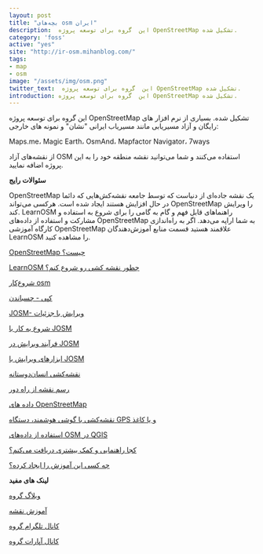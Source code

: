```yaml
---
layout: post
title: "بچه‌های osm ایران"
description:  این  گروه برای توسعه پروژه OpenStreetMap تشکیل شده.
category: 'foss'
active: "yes"
site: "http://ir-osm.mihanblog.com/"
tags:
- map
- osm
image: "/assets/img/osm.png"
twitter_text:  این  گروه برای توسعه پروژه OpenStreetMap تشکیل شده.
introduction: این  گروه برای توسعه پروژه OpenStreetMap تشکیل شده.
---
```


این  گروه برای توسعه پروژه OpenStreetMap تشکیل شده. بسیاری از نرم افزار های رایگان و آزاد مسیریابی مانند مسیریاب ایرانی "نشان" و نمونه های خارجی:

 Maps.me، Magic Earth، OsmAnd، Mapfactor Navigator، 7ways

از نقشه‌های آزاد OSM استفاده می‌کنند و شما می‌توانید نقشه منطقه خود را به این پروژه اضافه نمایید.






<p class="text-center" ><strong> سئوالات رایج </strong></p>

  OpenStreetMap یک نقشه جاده‌ای از دنیاست که توسط جامعه نقشه‌کش‌هایی که دائما در حال افزایش هستند ایجاد شده است.
 هرکسی می‌تواند OpenStreetMap را ویرایش کند.  LearnOSM راهنماهای قابل فهم و گام به گامی را برای شروع به استفاده و مشارکت و استفاده از داده‌های OpenStreetMap به شما اراپه می‌دهد. اگر به راه‌اندازی کارگاه آموزشی OpenStreetMap علاقمند هستید قسمت منابع آموزش‌دهندگان LearnOSM را مشاهده کنید.


[OpenStreetMap چیست؟](/introduction/)

[LearnOSM چطور نقشه کشی رو شروع کنم؟](/beginner/)

[شروع‌کار osm](/start-osm/)

[کپی - چسباندن](/copy-past/)

[JOSM- ویرایش با جزئیات](/josm/)

[شروع به کار با JOSM](/start-josm/)

[فرآیند ویرایش در JOSM](josm-more)

[ابزارهای ویرایش با JOSM](/josm-tools/)

[نقشه‌کشی انسان‌دوستانه](/humanitarian/)

[رسم نقشه از راه دور](/remote-mapping/)

[داده های OpenStreetMap ](/osm-data/)

[نقشه‌کشی با گوشی هوشمند، دستگاه GPS و یا کاغذ](/mobile_mapping/)

[استفاده از داده‌های OSM در QGIS](/osm-qgis/)

[کجا راهنمایی و کمک بیشتری دریافت می‌کنم؟](/moving-forward/)

[چه کسی این آموزش را ایجاد کرده؟](https://learnosm.org/fa/contribute/)


<p class="text-center" ><strong> لینک های مفید </strong></p>


 [وبلاگ گروه](http://ir-osm.mihanblog.com/)

[آموزش نقشه](http://ir-osm.mihanblog.com/post/5)

[کانال تلگرام گروه](https://t.me/openstreetmapir)

[کانال آپارات گروه](http://www.aparat.com/v/6h7G3)

